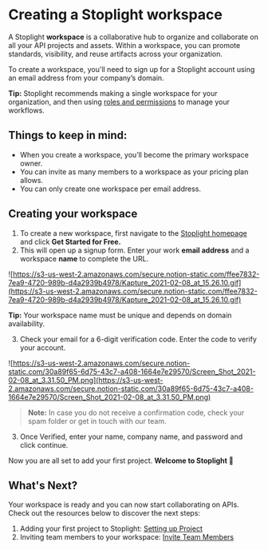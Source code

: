 # Creating a Stoplight workspace

A Stoplight **workspace** is a collaborative hub to organize and collaborate on all your API projects and assets. Within a workspace, you can promote standards, visibility, and reuse artifacts across your organization.

To create a workspace, you'll need to sign up for a Stoplight account using an email address from your company’s domain.

**Tip:** Stoplight recommends making a single workspace for your organization, and then using [roles and permissions](https://www.notion.so/Workspace-Roles-a0ed0e545fb840e7a0c7ec3ff2b3241f) to manage your workflows.

## Things to keep in mind:

- When you create a workspace, you’ll become the primary workspace owner.
- You can invite as many members to a workspace as your pricing plan allows.
- You can only create one workspace per email address.

## Creating your workspace

1. To create a new workspace, first navigate to the [Stoplight homepage](https://stoplight.io/welcome) and click **Get Started for Free.**
2. This will open up a signup form. Enter your work **email address** and a workspace **name** to  complete the URL.

![https://s3-us-west-2.amazonaws.com/secure.notion-static.com/ffee7832-7ea9-4720-989b-d4a2939b4978/Kapture_2021-02-08_at_15.26.10.gif](https://s3-us-west-2.amazonaws.com/secure.notion-static.com/ffee7832-7ea9-4720-989b-d4a2939b4978/Kapture_2021-02-08_at_15.26.10.gif)

**Tip:** Your workspace name must be unique and depends on domain availability.

3. Check your email for a 6-digit verification code. Enter the code to verify your account. 

![https://s3-us-west-2.amazonaws.com/secure.notion-static.com/30a89f65-6d75-43c7-a408-1664e7e29570/Screen_Shot_2021-02-08_at_3.31.50_PM.png](https://s3-us-west-2.amazonaws.com/secure.notion-static.com/30a89f65-6d75-43c7-a408-1664e7e29570/Screen_Shot_2021-02-08_at_3.31.50_PM.png)

> **Note:** In case you do not receive a confirmation code, check your spam folder or get in touch with our team. 

3. Once Verified, enter your name, company name, and password and click continue. 

Now you are all set to add your first project. **Welcome to Stoplight  🎉**

## What's Next?

Your workspace is ready and you can now start collaborating on APIs. Check out the resources below to discover the next steps: 

1.  Adding your first project to Stoplight: [Setting up Project](https://www.notion.so/Setting-up-Project-ab49815277854979b6c8c6b56821a933) 
2.  Inviting team members to your workspace:  [Invite Team Members](https://www.notion.so/Invite-Team-Members-d6026978389a437fb14072b5c71e1d12)